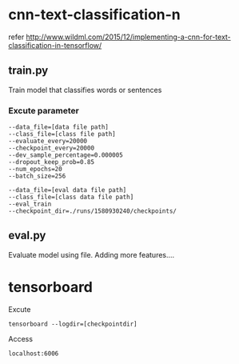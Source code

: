 # cnn-text-classification-n
refer http://www.wildml.com/2015/12/implementing-a-cnn-for-text-classification-in-tensorflow/

## train.py
Train model that classifies words or sentences 

### Excute parameter

```
--data_file=[data file path]
--class_file=[class file path]
--evaluate_every=20000
--checkpoint_every=20000
--dev_sample_percentage=0.000005
--dropout_keep_prob=0.85
--num_epochs=20
--batch_size=256
```

```
--data_file=[eval data file path]
--class_file=[class data file path]
--eval_train
--checkpoint_dir=./runs/1580930240/checkpoints/
```

## eval.py
Evaluate model using file.
Adding more features....

# tensorboard
Excute
```
tensorboard --logdir=[checkpointdir]
```
Access
```html
localhost:6006
```
